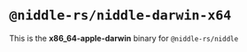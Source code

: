 # `@niddle-rs/niddle-darwin-x64`

This is the **x86_64-apple-darwin** binary for `@niddle-rs/niddle`
